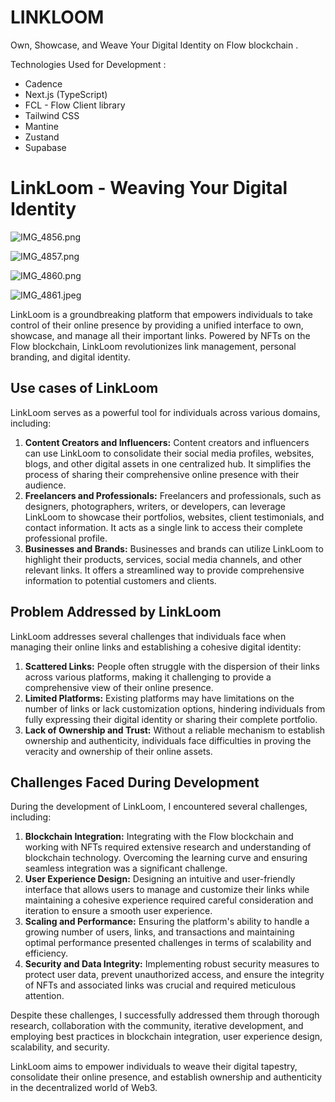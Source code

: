 # LINKLOOM
Own, Showcase, and Weave Your Digital Identity on Flow blockchain .

Technologies Used for Development :
- Cadence
- Next.js (TypeScript)
- FCL - Flow Client library 
- Tailwind CSS
- Mantine
- Zustand
- Supabase 

# **LinkLoom - Weaving Your Digital Identity**

![IMG_4856.png](https://s3-us-west-2.amazonaws.com/secure.notion-static.com/4982995d-4d71-45c6-808d-1c827bbc9407/IMG_4856.png)

![IMG_4857.png](https://s3-us-west-2.amazonaws.com/secure.notion-static.com/5ea7969d-2eca-4b01-8c7f-3c50ba70e15a/IMG_4857.png)

![IMG_4860.png](https://s3-us-west-2.amazonaws.com/secure.notion-static.com/10b27760-779c-429f-9671-dc5411fb65f1/IMG_4860.png)

![IMG_4861.jpeg](https://s3-us-west-2.amazonaws.com/secure.notion-static.com/ee4b3a94-14a6-4fb8-b162-d1ea9e2896a3/IMG_4861.jpeg)

LinkLoom is a groundbreaking platform that empowers individuals to take control of their online presence by providing a unified interface to own, showcase, and manage all their important links. Powered by NFTs on the Flow blockchain, LinkLoom revolutionizes link management, personal branding, and digital identity.

## **Use cases of LinkLoom**

LinkLoom serves as a powerful tool for individuals across various domains, including:

1. **Content Creators and Influencers:** Content creators and influencers can use LinkLoom to consolidate their social media profiles, websites, blogs, and other digital assets in one centralized hub. It simplifies the process of sharing their comprehensive online presence with their audience.
2. **Freelancers and Professionals:** Freelancers and professionals, such as designers, photographers, writers, or developers, can leverage LinkLoom to showcase their portfolios, websites, client testimonials, and contact information. It acts as a single link to access their complete professional profile.
3. **Businesses and Brands:** Businesses and brands can utilize LinkLoom to highlight their products, services, social media channels, and other relevant links. It offers a streamlined way to provide comprehensive information to potential customers and clients.

## **Problem Addressed by LinkLoom**

LinkLoom addresses several challenges that individuals face when managing their online links and establishing a cohesive digital identity:

1. **Scattered Links:** People often struggle with the dispersion of their links across various platforms, making it challenging to provide a comprehensive view of their online presence.
2. **Limited Platforms:** Existing platforms may have limitations on the number of links or lack customization options, hindering individuals from fully expressing their digital identity or sharing their complete portfolio.
3. **Lack of Ownership and Trust:** Without a reliable mechanism to establish ownership and authenticity, individuals face difficulties in proving the veracity and ownership of their online assets.

## **Challenges Faced During Development**

During the development of LinkLoom, I encountered several challenges, including:

1. **Blockchain Integration:** Integrating with the Flow blockchain and working with NFTs required extensive research and understanding of blockchain technology. Overcoming the learning curve and ensuring seamless integration was a significant challenge.
2. **User Experience Design:** Designing an intuitive and user-friendly interface that allows users to manage and customize their links while maintaining a cohesive experience required careful consideration and iteration to ensure a smooth user experience.
3. **Scaling and Performance:** Ensuring the platform's ability to handle a growing number of users, links, and transactions and maintaining optimal performance presented challenges in terms of scalability and efficiency.
4. **Security and Data Integrity:** Implementing robust security measures to protect user data, prevent unauthorized access, and ensure the integrity of NFTs and associated links was crucial and required meticulous attention.

Despite these challenges, I successfully addressed them through thorough research, collaboration with the community, iterative development, and employing best practices in blockchain integration, user experience design, scalability, and security.

LinkLoom aims to empower individuals to weave their digital tapestry, consolidate their online presence, and establish ownership and authenticity in the decentralized world of Web3.
